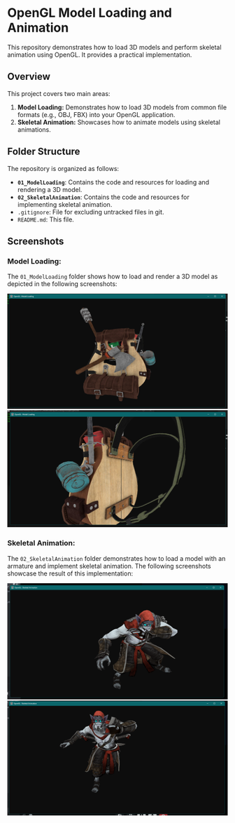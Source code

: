 # OpenGL Model Loading and Animation

This repository demonstrates how to load 3D models and perform skeletal animation using OpenGL. It provides a practical implementation.

## Overview

This project covers two main areas:

1.  **Model Loading:** Demonstrates how to load 3D models from common file formats (e.g., OBJ, FBX) into your OpenGL application.
2.  **Skeletal Animation:** Showcases how to animate models using skeletal animations.

## Folder Structure

The repository is organized as follows:

*   **`01_ModelLoading`**: Contains the code and resources for loading and rendering a 3D model.
*   **`02_SkeletalAnimation`**: Contains the code and resources for implementing skeletal animation.
*   `.gitignore`: File for excluding untracked files in git.
*   `README.md`: This file.

## Screenshots

### Model Loading:

The `01_ModelLoading` folder shows how to load and render a 3D model as depicted in the following screenshots:

![Model Loading Image 1](01_ModelLoading/M1.png)
![Model Loading Image 2](01_ModelLoading/M2.png)

### Skeletal Animation:

The `02_SkeletalAnimation` folder demonstrates how to load a model with an armature and implement skeletal animation. The following screenshots showcase the result of this implementation:

![Skeletal Animation Image 1](02_SkeletalAnimation/S1.png)
![Skeletal Animation Image 2](02_SkeletalAnimation/S2.png)
